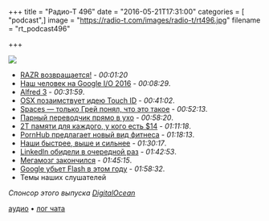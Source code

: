 +++
title = "Радио-Т 496"
date = "2016-05-21T17:31:00"
categories = [ "podcast",]
image = "https://radio-t.com/images/radio-t/rt496.jpg"
filename = "rt_podcast496"

+++

![](https://radio-t.com/images/radio-t/rt496.jpg)

- [RAZR возвращается!](http://www.engadget.com/2016/05/20/moto-razr-flip-phone-teaser/) - *00:01:20*
- [Наш человек на Google I/O 2016](http://www.techhgeeks.com/2016/05/google-io-2016-round-up.html) - *00:08:29*.
- [Alfred 3](https://www.alfredapp.com/blog/announcements/alfred-3-is-here/) - *00:31:59*.
- [OSX позаимствует идею Touch ID](http://www.engadget.com/2016/05/20/apple-touch-id-mac-unlock-report/) - *00:41:02*.
- [Spaces — только Грей понял, что это такое](https://googleblog.blogspot.com/2016/05/introducing-spaces-tool-for-small-group.html) - *00:52:13*.
- [Парный переводчик прямо в ухо](http://www.boredpanda.com/real-time-translator-ear-waverly-labs/) - *00:58:20*.
- [2Т памяти для каждого, у кого есть $14](https://aws.amazon.com/blogs/aws/x1-instances-for-ec2-ready-for-your-memory-intensive-workloads/) - *01:11:18*.
- [PornHub предлагает новый вид фитнеса](http://techcrunch.com/2016/05/18/pornhub-launches-bangfit-so-you-can-bang-to-get-fit/) - *01:18:13*.
- [Наши быстрее, выше и сильнее](https://www.rt.com/news/343723-russian-programmers-icpc-contest-victory/) - *01:30:17*.
- [LinkedIn обидели в очередной раз](https://usblog.kaspersky.com/linkedin-password-leak/7160/) - *01:42:53*.
- [Мегамозг закончился](https://megamozg.ru/) - *01:45:15*.
- [Google убьет Flash в этом году](http://venturebeat.com/2016/05/15/google-targets-html5-default-for-chrome-instead-of-flash-in-q4-2016/) - *01:58:32*.
- Темы наших слушателей

_Спонсор этого выпуска [DigitalOcean](https://www.digitalocean.com)_

[аудио](http://cdn.radio-t.com/rt_podcast496.mp3) • [лог чата](http://chat.radio-t.com/logs/radio-t-496.html)
<audio src="http://cdn.radio-t.com/rt_podcast496.mp3" preload="none"></audio>
